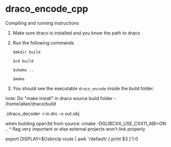# draco_encode_cpp

Compiling and running instructions

1. Make sure draco is installed and you know the path to draco
2. Run the following commands

    `$mkdir build` 
    
    `$cd build`
  
    `$cmake ..` 
  
    `$make`

3. You should see the executable `draco_encode` inside the build folder.

note:
Do "make install" in draco source build folder - /home/allan/draco/build

./draco_decoder -i in.drc -o out.obj

when building open3d from source:
cmake -DGLIBCXX_USE_CXX11_ABI=ON ..
^ flag very important or else external projects won't link properly

export DISPLAY=$(/sbin/ip route | awk '/default/ { print $3 }'):0